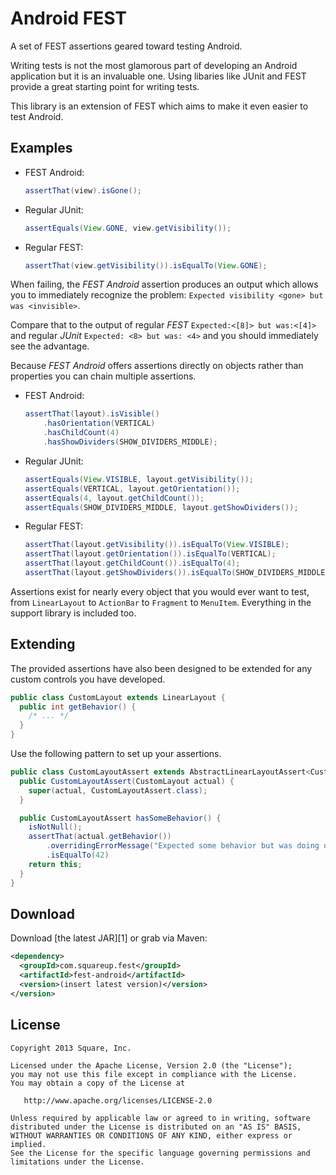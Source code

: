 Android FEST
============

A set of FEST assertions geared toward testing Android.

Writing tests is not the most glamorous part of developing an Android
application but it is an invaluable one. Using libaries like JUnit and FEST
provide a great starting point for writing tests.

This library is an extension of FEST which aims to make it even easier to test
Android.



Examples
--------

 *  FEST Android:

    ```java
    assertThat(view).isGone();
    ```

 *  Regular JUnit:

    ```java
    assertEquals(View.GONE, view.getVisibility());
    ```

 *  Regular FEST:

    ```java
    assertThat(view.getVisibility()).isEqualTo(View.GONE);
    ```

When failing, the _FEST Android_ assertion produces an output which allows you to immediately recognize the problem: `Expected visibility <gone> but was <invisible>`.

Compare that to the output of regular _FEST_ `Expected:<[8]> but was:<[4]>` and regular _JUnit_ `Expected: <8> but was: <4>` and you should immediately see the advantage.


Because _FEST Android_ offers assertions directly on objects rather than properties you can chain multiple assertions.

 *  FEST Android:

    ```java
    assertThat(layout).isVisible()
        .hasOrientation(VERTICAL)
        .hasChildCount(4)
        .hasShowDividers(SHOW_DIVIDERS_MIDDLE);
    ```

 *  Regular JUnit:

    ```java
    assertEquals(View.VISIBLE, layout.getVisibility());
    assertEquals(VERTICAL, layout.getOrientation());
    assertEquals(4, layout.getChildCount());
    assertEquals(SHOW_DIVIDERS_MIDDLE, layout.getShowDividers());
    ```

 *  Regular FEST:

    ```java
    assertThat(layout.getVisibility()).isEqualTo(View.VISIBLE);
    assertThat(layout.getOrientation()).isEqualTo(VERTICAL);
    assertThat(layout.getChildCount()).isEqualTo(4);
    assertThat(layout.getShowDividers()).isEqualTo(SHOW_DIVIDERS_MIDDLE);
    ```

Assertions exist for nearly every object that you would ever want to test, from `LinearLayout` to `ActionBar` to `Fragment` to `MenuItem`. Everything in the support library is included too.



Extending
---------

The provided assertions have also been designed to be extended for any custom controls you have developed.

```java
public class CustomLayout extends LinearLayout {
  public int getBehavior() {
    /* ... */
  }
}
```

Use the following pattern to set up your assertions.

```java
public class CustomLayoutAssert extends AbstractLinearLayoutAssert<CustomLayoutAssert, CustomLayout> {
  public CustomLayoutAssert(CustomLayout actual) {
    super(actual, CustomLayoutAssert.class);
  }

  public CustomLayoutAssert hasSomeBehavior() {
    isNotNull();
    assertThat(actual.getBehavior())
        .overridingErrorMessage("Expected some behavior but was doing other behavior.")
        .isEqualTo(42)
    return this;
  }
}
```



Download
--------

Download [the latest JAR][1] or grab via Maven:

```xml
<dependency>
  <groupId>com.squareup.fest</groupId>
  <artifactId>fest-android</artifactId>
  <version>(insert latest version)</version>
</version>
```



License
-------

    Copyright 2013 Square, Inc.

    Licensed under the Apache License, Version 2.0 (the "License");
    you may not use this file except in compliance with the License.
    You may obtain a copy of the License at

       http://www.apache.org/licenses/LICENSE-2.0

    Unless required by applicable law or agreed to in writing, software
    distributed under the License is distributed on an "AS IS" BASIS,
    WITHOUT WARRANTIES OR CONDITIONS OF ANY KIND, either express or implied.
    See the License for the specific language governing permissions and
    limitations under the License.